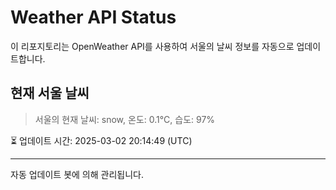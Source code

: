 
# Weather API Status

이 리포지토리는 OpenWeather API를 사용하여 서울의 날씨 정보를 자동으로 업데이트합니다.

## 현재 서울 날씨
> 서울의 현재 날씨: snow, 온도: 0.1°C, 습도: 97%

⏳ 업데이트 시간: 2025-03-02 20:14:49 (UTC)

---
자동 업데이트 봇에 의해 관리됩니다.
